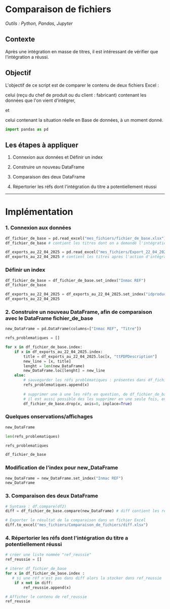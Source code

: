 # Comparaison de fichiers

_Outils : Python, Pandas, Jupyter_

## Contexte

Après une intégration en masse de titres, il est intéressant de vérifier que l'intégration a réussi.

## Objectif

L'objectif de ce script est de comparer le contenu de deux fichiers Excel : 

celui (reçu du chef de produit ou du client : fabricant) contenant les données que l'on vient d'intégrer,

et 

celui contenant la situation réelle en Base de données, à un moment donné.
<!--
__But :__ vérifier que des titres précédemment chargés, sont bien conformes à la demande du client (ici la marque/fabricant).

__A faire :__ pour une liste de réfs : faire une extraction des titres visibles actuellement et les comparer à ce que le client avait demandé l'intégration.
charger les deux fichiers dans Jupyter et les comparer.
-->

```python
import pandas as pd
```

## Les étapes à appliquer

1. Connexion aux données et Définir un index
   
3. Construire un nouveau DataFrame
   
5. Comparaison des deux DataFrame
   
7. Répertorier les réfs dont l'intégration du titre a potentiellement réussi

-------------------------------------------------------------------------------------------------------------------------------------------------------------------
# Implémentation

### 1. Connexion aux données

```python
df_fichier_de_base = pd.read_excel("mes_fichiers/fichier_de_base.xlsx")
df_fichier_de_base # contient les titres dont on a demandé l'intégration
```

```python
df_exports_au_22_04_2025 = pd.read_excel("mes_fichiers/Export_22_04_2025.xlsx", usecols = 'A,I')
df_exports_au_22_04_2025 # contient les titres après l'action d'intégration
```

### Définir un index

```python
df_fichier_de_base = df_fichier_de_base.set_index("Inmac REF")
df_fichier_de_base
```

```python
df_exports_au_22_04_2025 = df_exports_au_22_04_2025.set_index("idproduct")
df_exports_au_22_04_2025
```

### 2. Construire un nouveau DataFrame, afin de comparaison avec le DataFrame fichier_de_base

```python
new_DataFrame = pd.DataFrame(columns=["Inmac REF", "Titre"])

refs_problematiques = []

for x in df_fichier_de_base.index:
    if x in df_exports_au_22_04_2025.index:
        title = df_exports_au_22_04_2025.loc[x, "ttPDPDescription"]
        new_line = [x, title]
        lenght = len(new_DataFrame)
        new_DataFrame.loc[lenght] = new_line
    else:
        # sauvegarder les réfs problématiques : présentes dans df_fichier_de_base, mais pas dans df_exports_au_22_04_2025
        refs_problematiques.append(x)
        
        # supprimer une à une les réfs en question, de df_fichier_de_base
        # il est aussi possible des les supprimer en une seule fois, en dehors de la boucle for
        df_fichier_de_base.drop(x, axis=0, inplace=True) 
```

### Quelques onservations/affichages

```python
new_DataFrame
```

```python
len(refs_problematiques)
```

```python
refs_problematiques
```

```python
df_fichier_de_base
```

### Modification de l'index pour new_DataFrame

```python
new_DataFrame = new_DataFrame.set_index("Inmac REF")
new_DataFrame
```

### 3. Comparaison des deux DataFrame

```python
# Syntaxe : df.compare(df2)
diff = df_fichier_de_base.compare(new_DataFrame) # diff contient les réfs dont l'intégration n'a pas réussi
```

```python
# Exporter le résultat de la comparaison dans un fichier Excel
diff.to_excel("mes_fichiers/Comparaison_de_fichiers/diff.xlsx")
```

### 4. Répertorier les réfs dont l'intégration du titre a potentiellement réussi

```python
# créer une liste nommée "ref_reussie"
ref_reussie = []

# itérer df_fichier_de_base
for x in df_fichier_de_base.index :
   # si une réf n'est pas dans diff alors la stocker dans ref_reussie
    if x not in diff:
        ref_reussie.append(x)

# Afficher le contenu de ref_reussie
ref_reussie
```

<!--
Divers 1 :
df_fichier_de_base.loc[7317066,:] # 7317066 n'est pas dans l'export d'Olivier

#df_exports_au_22_04_2025.loc[7317066,:]

df_fichier_de_base.loc[7531255,:]

Divers 2 :

import pandas as pd

# df = pd.read_excel(r"C:/Users/aimegael.boudzoumou/Documents/export.xlsx", sheet_name="Feuil", header=0, usecols='A:C', nrows=5, skiprows=None, na_values=['NA','-','N/A'])

df = pd.read_excel("mes_fichiers/Export.xlsx", sheet_name="Feuil1", header=0, index_col="RefFabricant")

df
-->


